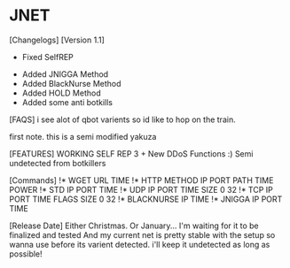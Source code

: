 # JNET
[Changelogs]
[Version 1.1]
* Fixed SelfREP
+ Added JNIGGA Method
+ Added BlackNurse Method
+ Added HOLD Method
+ Added some anti botkills

[FAQS]
i see alot of qbot varients so id like to hop on the train.

first note. this is a semi modified yakuza

[FEATURES]
WORKING SELF REP
3 + New DDoS Functions :)
Semi undetected from botkillers

[Commands]
!* WGET URL TIME
!* HTTP METHOD IP PORT PATH TIME POWER
!* STD IP PORT TIME
!* UDP IP PORT TIME SIZE 0 32
!* TCP IP PORT TIME FLAGS SIZE 0 32
!* BLACKNURSE IP TIME
!* JNIGGA IP PORT TIME


[Release Date]
Either Christmas. Or January...
I'm waiting for it to be finalized and tested
And my current net is pretty stable with the setup so wanna use before its varient detected.
i'll keep it undetected as long as possible!